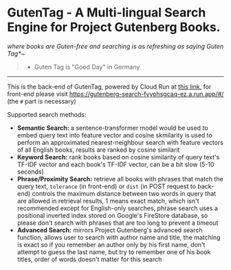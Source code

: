 # GutenTag - A Multi-lingual Search Engine for Project Gutenberg Books.
*where books are Guten-free and searching is as refreshing as saying Guten Tag\*~*
> * Guten Tag is "Good Day" in Germany
___
This is the back-end of GutenTag, powered by Cloud Run at [this link](https://ttds-gutenberg-fvyohsgcaq-nw.a.run.app/), for front-end please visit https://gutenberg-search-fvyohsgcaq-ez.a.run.app/#/ (the `#` part is necessary)

Supported search methods:
- **Semantic Search:** a sentence-transformer model would be used to embed query text into feature vector and cosine skmilarity is used to perform an approximated nearest-neighbour search with feature vectors of all English books, results are ranked by cosine similarit
- **Keyword Search:** rank books based on cosine similarity of query text's TF-IDF vector and each book's TF-IDF vector, can be a bit slow (5-10 seconds)
- **Phrase/Proximity Search:** retrieve all books with phrases that match the query text, `tolerance` (in front-end) or `dist` (in POST request to back-end) controls the maximum distance between two words in query that are allowed in retrieval results, 1 means exact match, which isn't recommended except for English-only searches, phrase search uses a positional inverted index stored on Google's FireStore database, so please don't search with phrases that are too long to prevent a timeout
- **Advanced Search:** mirrors Project Gutenberg's advanced search function, allows user to search with author name and title, the matching is exact so if you remember an author only by his first name, don't attempt to guess the last name, but try to remember one of his book titles, order of words doesn't matter for this search
